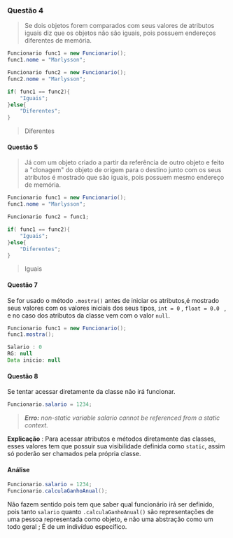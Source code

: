 ### Questão 4

>Se dois objetos forem comparados com seus valores de atributos iguais diz que
os objetos não são iguais, pois possuem endereços diferentes de memória.

```java
Funcionario func1 = new Funcionario();
func1.nome = "Marlysson";

Funcionario func2 = new Funcionario();
func2.nome = "Marlysson";

if( func1 == func2){
	"Iguais";
}else{
	"Diferentes";
}
```
> Diferentes


#### Questão 5
>Já com um objeto criado a partir da referência de outro objeto e feito a "clonagem" do objeto de origem para o destino junto com os seus atributos é mostrado que são iguais, pois possuem mesmo endereço de memória.

```java
Funcionario func1 = new Funcionario();
func1.nome = "Marlysson";

Funcionario func2 = func1;

if( func1 == func2){
	"Iguais";
}else{
	"Diferentes";
}
```
> Iguais

#### Questão 7

Se for usado o método ```.mostra()``` antes de iniciar os atributos,é mostrado seus valores
com os valores iniciais dos seus tipos, ```int = 0``` , ```float = 0.0 ``` , e no caso dos atributos da classe vem com o valor ```null```.

```java
Funcionario func1 = new Funcionario();
func1.mostra();
```

```java
Salario : 0
RG: null
Data inicio: null
```

#### Questão 8
Se tentar acessar diretamente da classe não irá funcionar.

```java
Funcionario.salario = 1234;
```
>_**Erro:** non-static variable salario cannot be referenced from a static context._

**Explicação** : Para acessar atributos e métodos diretamente das classes, esses valores tem
que possuir sua visibilidade definida como ```static```, assim só poderão ser chamados pela própria classe.


#### Análise

```java
Funcionario.salario = 1234;
Funcionario.calculaGanhoAnual();
```
Não fazem sentido pois tem que saber qual funcionário irá ser definido, pois tanto ```salario``` quanto ```.calculaGanhoAnual()``` são representações de uma pessoa representada como objeto, e não uma abstração como um todo geral ; É de um indivíduo específico.


